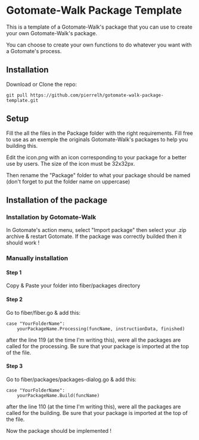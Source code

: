 # Gotomate-Walk Package Template

This is a template of a Gotomate-Walk's package that you can use to create your own Gotomate-Walk's package.

You can choose to create your own functions to do whatever you want with a Gotomate's process.

## Installation

Download or Clone the repo:
```
git pull https://github.com/pierrelh/gotomate-walk-package-template.git
```

## Setup

Fill the all the files in the Package folder with the right requirements. Fill free to use as an exemple the originals Gotomate-Walk's packages to help you building this.

Edit the icon.png with an icon corresponding to your package for a better use by users. The size of the icon must be 32x32px. 

Then rename the "Package" folder to what your package should be named (don't forget to put the folder name on uppercase)

## Installation of the package

### Installation by Gotomate-Walk

In Gotomate's action menu, select "Import package" then select your .zip archive & restart Gotomate. If the package was correctly
builded then it should work !

### Manually installation

#### Step 1

Copy & Paste your folder into fiber/packages directory

#### Step 2

Go to fiber/fiber.go & add this:
```
case "YourFolderName":
	yourPackageName.Processing(funcName, instructionData, finished)
```
after the line 119 (at the time I'm writing this), were all the packages are called for the processing.
Be sure that your package is imported at the top of the file.

#### Step 3

Go to fiber/packages/packages-dialog.go & add this:
```
case "YourFolderName":
	yourPackageName.Build(funcName)
```
after the line 110 (at the time I'm writing this), were all the packages are called for the building.
Be sure that your package is imported at the top of the file.


Now the package should be implemented !